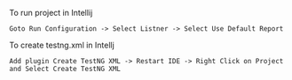 To run project in Intellij

    Goto Run Configuration -> Select Listner -> Select Use Default Report

To create testng.xml in Intellj

    Add plugin Create TestNG XML -> Restart IDE -> Right Click on Project and Select Create TestNG XML